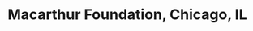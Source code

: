 ---
title: "Macarthur Foundation, Chicago, IL"
project_id: 
date: 
conference_id: ""
presenters:
   - peter_bandettini
summary: "Macarthur Foundation, Chicago, IL"
file: /assets/presentations/
filename: 
layout: presentation
---